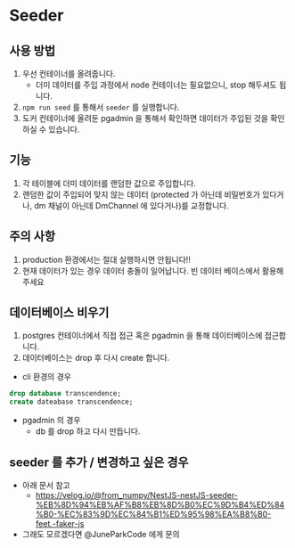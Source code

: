 # Seeder
## 사용 방법
1. 우선 컨테이너를 올려줍니다.
    - 더미 데이터를 주입 과정에서 node 컨테이너는 필요없으니, stop 해두셔도 됩니다.
2. `npm run seed` 를 통해서 `seeder` 를 실행합니다.
3. 도커 컨테이너에 올려둔 pgadmin 을 통해서 확인하면 데이터가 주입된 것을 확인하실 수 있습니다.

## 기능
1. 각 테이블에 더미 데이터를 랜덤한 값으로 주입합니다.
2. 랜덤한 값이 주입되어 맞지 않는 데이터 (protected 가 아닌데 비밀번호가 있다거나, dm 채널이 아닌데 DmChannel 에 있다거나)를 교정합니다.

## 주의 사항
1. production 환경에서는 절대 실행하시면 안됩니다!!
2. 현재 데이터가 있는 경우 데이터 충돌이 일어납니다. 빈 데이터 베이스에서 활용해주세요

## 데이터베이스 비우기
1. postgres 컨테이너에서 직접 접근 혹은 pgadmin 을 통해 데이터베이스에 접근합니다.
2. 데이터베이스는 drop 후 다시 create 합니다.
- cli 환경의 경우
``` sql
drop database transcendence; 
create dateabase transcendence;
```
- pgadmin 의 경우
    - db 를 drop 하고 다시 만듭니다.

## seeder 를 추가 / 변경하고 싶은 경우
- 아래 문서 참고
    - https://velog.io/@from_numpy/NestJS-nestJS-seeder-%EB%8D%94%EB%AF%B8%EB%8D%B0%EC%9D%B4%ED%84%B0-%EC%83%9D%EC%84%B1%ED%95%98%EA%B8%B0-feet.-faker-js
- 그래도 모르겠다면 @JuneParkCode 에게 문의
